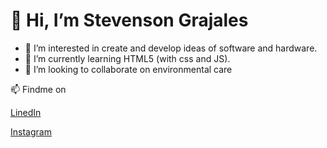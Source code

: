 # 👋 Hi, I’m Stevenson Grajales
- 👀 I’m interested in create and develop ideas of software and hardware.
- 🌱 I’m currently learning HTML5 (with css and JS).
- 💞️ I’m looking to collaborate on environmental care

📫 Findme on

  [LinedIn](https://www.linkedin.com/in/stevenson-grajales/)
 
  [Instagram](https://www.instagram.com/stev.venson.g/)

<!---
StevensonGraj/StevensonGraj is a ✨ special ✨ repository because its `README.md` (this file) appears on your GitHub profile.
You can click the Preview link to take a look at your changes.
--->
